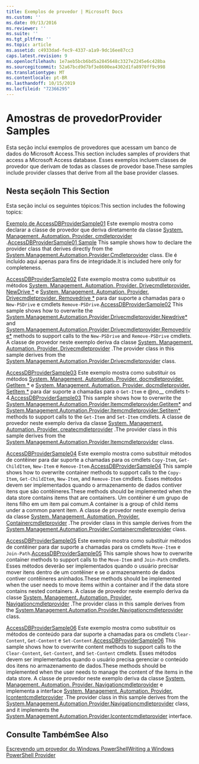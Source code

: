 ```yaml
---
title: Exemplos de provedor | Microsoft Docs
ms.custom: ''
ms.date: 09/13/2016
ms.reviewer: ''
ms.suite: ''
ms.tgt_pltfrm: ''
ms.topic: article
ms.assetid: c4933dad-fec9-4337-a1a9-9dc16ee87cc3
caps.latest.revision: 9
ms.openlocfilehash: 1e7aeb5bcb6bd5a2845648c3327e2245e6c428ba
ms.sourcegitcommit: 52a67bcd9d7bf3e8600ea4302d1fa8970ff9c998
ms.translationtype: MT
ms.contentlocale: pt-BR
ms.lasthandoff: 10/15/2019
ms.locfileid: "72366295"
---
```

# <a name="provider-samples"></a><span data-ttu-id="097ed-102">Amostras de provedor</span><span class="sxs-lookup"><span data-stu-id="097ed-102">Provider Samples</span></span>

<span data-ttu-id="097ed-103">Esta seção inclui exemplos de provedores que acessam um banco de dados do Microsoft Access.</span><span class="sxs-lookup"><span data-stu-id="097ed-103">This section includes samples of providers that access a Microsoft Access database.</span></span> <span data-ttu-id="097ed-104">Esses exemplos incluem classes de provedor que derivam de todas as classes de provedor base.</span><span class="sxs-lookup"><span data-stu-id="097ed-104">These samples include provider classes that derive from all the base provider classes.</span></span>

## <a name="in-this-section"></a><span data-ttu-id="097ed-105">Nesta seção</span><span class="sxs-lookup"><span data-stu-id="097ed-105">In This Section</span></span>

<span data-ttu-id="097ed-106">Esta seção inclui os seguintes tópicos:</span><span class="sxs-lookup"><span data-stu-id="097ed-106">This section includes the following topics:</span></span>

<span data-ttu-id="097ed-107">[Exemplo de AccessDBProviderSample01](./accessdbprovidersample01.md) Este exemplo mostra como declarar a classe de provedor que deriva diretamente da classe [System. Management. Automation. Provider. cmdletprovider](/dotnet/api/System.Management.Automation.Provider.CmdletProvider) .</span><span class="sxs-lookup"><span data-stu-id="097ed-107">[AccessDBProviderSample01 Sample](./accessdbprovidersample01.md) This sample shows how to declare the provider class that derives directly from the [System.Management.Automation.Provider.Cmdletprovider](/dotnet/api/System.Management.Automation.Provider.CmdletProvider) class.</span></span> <span data-ttu-id="097ed-108">Ele é incluído aqui apenas para fins de integridade.</span><span class="sxs-lookup"><span data-stu-id="097ed-108">It is included here only for completeness.</span></span>

<span data-ttu-id="097ed-109">[AccessDBProviderSample02](./accessdbprovidersample02.md) Este exemplo mostra como substituir os métodos [System. Management. Automation. Provider. Drivecmdletprovider. NewDrive \*](/dotnet/api/System.Management.Automation.Provider.DriveCmdletProvider.NewDrive) e [System. Management. Automation. Provider. Drivecmdletprovider. Removedrive \*](/dotnet/api/System.Management.Automation.Provider.DriveCmdletProvider.RemoveDrive) para dar suporte a chamadas para o `New-PSDrive` e cmdlets `Remove-PSDrive`.</span><span class="sxs-lookup"><span data-stu-id="097ed-109">[AccessDBProviderSample02](./accessdbprovidersample02.md) This sample shows how to overwrite the [System.Management.Automation.Provider.Drivecmdletprovider.Newdrive\*](/dotnet/api/System.Management.Automation.Provider.DriveCmdletProvider.NewDrive) and [System.Management.Automation.Provider.Drivecmdletprovider.Removedrive\*](/dotnet/api/System.Management.Automation.Provider.DriveCmdletProvider.RemoveDrive) methods to support calls to the `New-PSDrive` and `Remove-PSDrive` cmdlets.</span></span> <span data-ttu-id="097ed-110">A classe de provedor neste exemplo deriva da classe [System. Management. Automation. Provider. Drivecmdletprovider](/dotnet/api/System.Management.Automation.Provider.DriveCmdletProvider) .</span><span class="sxs-lookup"><span data-stu-id="097ed-110">The provider class in this sample derives from the [System.Management.Automation.Provider.Drivecmdletprovider](/dotnet/api/System.Management.Automation.Provider.DriveCmdletProvider) class.</span></span>

<span data-ttu-id="097ed-111">[AccessDBProviderSample03](./accessdbprovidersample03.md) Este exemplo mostra como substituir os métodos [System. Management. Automation. Provider. docmdletprovider. GetItem \*](/dotnet/api/System.Management.Automation.Provider.ItemCmdletProvider.GetItem) e [System. Management. Automation. Provider. docmdletprovider. SetItem \*](/dotnet/api/System.Management.Automation.Provider.ItemCmdletProvider.SetItem) para dar suporte a chamadas para o `Get-Item` e @no__ cmdlets t-4.</span><span class="sxs-lookup"><span data-stu-id="097ed-111">[AccessDBProviderSample03](./accessdbprovidersample03.md) This sample shows how to overwrite the [System.Management.Automation.Provider.Itemcmdletprovider.Getitem\*](/dotnet/api/System.Management.Automation.Provider.ItemCmdletProvider.GetItem) and [System.Management.Automation.Provider.Itemcmdletprovider.Setitem\*](/dotnet/api/System.Management.Automation.Provider.ItemCmdletProvider.SetItem) methods to support calls to the `Get-Item` and `Set-Item` cmdlets.</span></span> <span data-ttu-id="097ed-112">A classe de provedor neste exemplo deriva da classe [System. Management. Automation. Provider. createcmdletprovider](/dotnet/api/System.Management.Automation.Provider.ItemCmdletProvider) .</span><span class="sxs-lookup"><span data-stu-id="097ed-112">The provider class in this sample derives from the [System.Management.Automation.Provider.Itemcmdletprovider](/dotnet/api/System.Management.Automation.Provider.ItemCmdletProvider) class.</span></span>

<span data-ttu-id="097ed-113">[AccessDBProviderSample04](./accessdbprovidersample04.md) Este exemplo mostra como substituir métodos de contêiner para dar suporte a chamadas para os cmdlets `Copy-Item`, `Get-ChildItem`, `New-Item` e `Remove-Item`.</span><span class="sxs-lookup"><span data-stu-id="097ed-113">[AccessDBProviderSample04](./accessdbprovidersample04.md) This sample shows how to overwrite container methods to support calls to the `Copy-Item`, `Get-ChildItem`, `New-Item`, and `Remove-Item` cmdlets.</span></span> <span data-ttu-id="097ed-114">Esses métodos devem ser implementados quando o armazenamento de dados contiver itens que são contêineres.</span><span class="sxs-lookup"><span data-stu-id="097ed-114">These methods should be implemented when the data store contains items that are containers.</span></span> <span data-ttu-id="097ed-115">Um contêiner é um grupo de itens filho em um item pai comum.</span><span class="sxs-lookup"><span data-stu-id="097ed-115">A container is a group of child items under a common parent item.</span></span> <span data-ttu-id="097ed-116">A classe de provedor neste exemplo deriva da classe [System. Management. Automation. Provider. Containercmdletprovider](/dotnet/api/System.Management.Automation.Provider.ContainerCmdletProvider) .</span><span class="sxs-lookup"><span data-stu-id="097ed-116">The provider class in this sample derives from the [System.Management.Automation.Provider.Containercmdletprovider](/dotnet/api/System.Management.Automation.Provider.ContainerCmdletProvider) class.</span></span>

<span data-ttu-id="097ed-117">[AccessDBProviderSample05](./accessdbprovidersample05.md) Este exemplo mostra como substituir métodos de contêiner para dar suporte a chamadas para os cmdlets `Move-Item` e `Join-Path`.</span><span class="sxs-lookup"><span data-stu-id="097ed-117">[AccessDBProviderSample05](./accessdbprovidersample05.md) This sample shows how to overwrite container methods to support calls to the `Move-Item` and `Join-Path` cmdlets.</span></span> <span data-ttu-id="097ed-118">Esses métodos deverão ser implementados quando o usuário precisar mover itens dentro de um contêiner e se o armazenamento de dados contiver contêineres aninhados.</span><span class="sxs-lookup"><span data-stu-id="097ed-118">These methods should be implemented when the user needs to move items within a container and if the data store contains nested containers.</span></span> <span data-ttu-id="097ed-119">A classe de provedor neste exemplo deriva da classe [System. Management. Automation. Provider. Navigationcmdletprovider](/dotnet/api/System.Management.Automation.Provider.NavigationCmdletProvider) .</span><span class="sxs-lookup"><span data-stu-id="097ed-119">The provider class in this sample derives from the [System.Management.Automation.Provider.Navigationcmdletprovider](/dotnet/api/System.Management.Automation.Provider.NavigationCmdletProvider) class.</span></span>

<span data-ttu-id="097ed-120">[AccessDBProviderSample06](./accessdbprovidersample06.md) Este exemplo mostra como substituir os métodos de conteúdo para dar suporte a chamadas para os cmdlets `Clear-Content`, `Get-Content` e `Set-Content`.</span><span class="sxs-lookup"><span data-stu-id="097ed-120">[AccessDBProviderSample06](./accessdbprovidersample06.md) This sample shows how to overwrite content methods to support calls to the `Clear-Content`, `Get-Content`, and `Set-Content` cmdlets.</span></span> <span data-ttu-id="097ed-121">Esses métodos devem ser implementados quando o usuário precisa gerenciar o conteúdo dos itens no armazenamento de dados.</span><span class="sxs-lookup"><span data-stu-id="097ed-121">These methods should be implemented when the user needs to manage the content of the items in the data store.</span></span> <span data-ttu-id="097ed-122">A classe de provedor neste exemplo deriva da classe [System. Management. Automation. Provider. Navigationcmdletprovider](/dotnet/api/System.Management.Automation.Provider.NavigationCmdletProvider) e implementa a interface [System. Management. Automation. Provider. Icontentcmdletprovider](/dotnet/api/System.Management.Automation.Provider.IContentCmdletProvider) .</span><span class="sxs-lookup"><span data-stu-id="097ed-122">The provider class in this sample derives from the [System.Management.Automation.Provider.Navigationcmdletprovider](/dotnet/api/System.Management.Automation.Provider.NavigationCmdletProvider) class, and it implements the [System.Management.Automation.Provider.Icontentcmdletprovider](/dotnet/api/System.Management.Automation.Provider.IContentCmdletProvider) interface.</span></span>

## <a name="see-also"></a><span data-ttu-id="097ed-123">Consulte Também</span><span class="sxs-lookup"><span data-stu-id="097ed-123">See Also</span></span>

[<span data-ttu-id="097ed-124">Escrevendo um provedor do Windows PowerShell</span><span class="sxs-lookup"><span data-stu-id="097ed-124">Writing a Windows PowerShell Provider</span></span>](./writing-a-windows-powershell-provider.md)